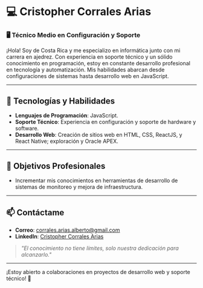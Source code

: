 # 💻 Cristopher Corrales Arias

### 🖥️ Técnico Medio en Configuración y Soporte

¡Hola! Soy de Costa Rica y me especializo en informática junto con mi carrera en ajedrez. Con experiencia en soporte técnico y un sólido conocimiento en programación, estoy en constante desarrollo profesional en tecnología y automatización. Mis habilidades abarcan desde configuraciones de sistemas hasta desarrollo web en JavaScript.

---

## 🔧 Tecnologías y Habilidades

- **Lenguajes de Programación**: JavaScript.
- **Soporte Técnico**: Experiencia en configuración y soporte de hardware y software.
- **Desarrollo Web**: Creación de sitios web en HTML, CSS, ReactJS, y React Native; exploración y Oracle APEX.

---

## 🎯 Objetivos Profesionales

- Incrementar mis conocimientos en herramientas de desarrollo de sistemas de monitoreo y mejora de infraestructura.

---

## 📫 Contáctame

- **Correo**: [corrales.arias.alberto@gmail.com](mailto:corrales.arias.alberto@gmail.com)
- **LinkedIn**: [Cristopher Corrales Arias](https://www.linkedin.com/in/cristopher-alberto-corrales-arias-a3ab72280/)

> _"El conocimiento no tiene límites, solo nuestra dedicación para alcanzarlo."_

---

¡Estoy abierto a colaboraciones en proyectos de desarrollo web y soporte técnico! 🚀
